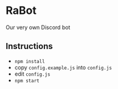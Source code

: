 # RaBot
Our very own Discord bot

## Instructions
 - `npm install`
 - copy `config.example.js` into `config.js`
 - edit `config.js`
 - `npm start`
